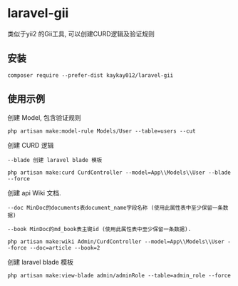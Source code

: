 # laravel-gii
类似于yii2 的Gii工具, 可以创建CURD逻辑及验证规则

安装
-------

```
composer require --prefer-dist kaykay012/laravel-gii 
```
使用示例
-------

创建 Model, 包含验证规则
```
php artisan make:model-rule Models/User --table=users --cut
```

创建 CURD 逻辑

    --blade 创建 laravel blade 模板
```
php artisan make:curd CurdController --model=App\\Models\\User --blade --force
```

创建 api Wiki 文档.

    --doc MinDoc的documents表document_name字段名称 (使用此属性表中至少保留一条数据)

    --book MinDoc的md_book表主键id (使用此属性表中至少保留一条数据).
```
php artisan make:wiki Admin/CurdController --model=App\\Models\\User --force --doc=article --book=2
```

创建 laravel blade 模板
```
php artisan make:view-blade admin/adminRole --table=admin_role --force
```
